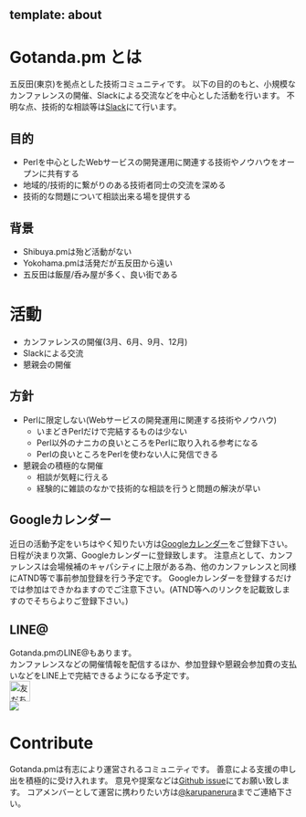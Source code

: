 template: about
---
Gotanda.pm とは
=======================================================
五反田(東京)を拠点とした技術コミュニティです。
以下の目的のもと、小規模なカンファレンスの開催、Slackによる交流などを中心とした活動を行います。
不明な点、技術的な相談等は[Slack](https://slackin-gotanda-pm.herokuapp.com/)にて行います。

目的
-------------------------------------------------------
* Perlを中心としたWebサービスの開発運用に関連する技術やノウハウをオープンに共有する
* 地域的/技術的に繋がりのある技術者同士の交流を深める
* 技術的な問題について相談出来る場を提供する

背景
-------------------------------------------------------
* Shibuya.pmは殆ど活動がない
* Yokohama.pmは活発だが五反田から遠い
* 五反田は飯屋/呑み屋が多く、良い街である

活動
=======================================================
* カンファレンスの開催(3月、6月、9月、12月)
* Slackによる交流
* 懇親会の開催

方針
-------------------------------------------------------
* Perlに限定しない(Webサービスの開発運用に関連する技術やノウハウ)
    * いまどきPerlだけで完結するものは少ない
    * Perl以外のナニカの良いところをPerlに取り入れる参考になる
    * Perlの良いところをPerlを使わない人に発信できる
* 懇親会の積極的な開催
    * 相談が気軽に行える
    * 経験的に雑談のなかで技術的な相談を行うと問題の解決が早い

Googleカレンダー
-------------------------------------------------------
近日の活動予定をいちはやく知りたい方は[Googleカレンダー](https://www.google.com/calendar/embed?src=sfv70iikm6dpj7anvu0m0jjt1s%40group.calendar.google.com&ctz=Asia/Tokyo)をご登録下さい。
日程が決まり次第、Googleカレンダーに登録致します。
注意点として、カンファレンスは会場候補のキャパシティに上限がある為、他のカンファレンスと同様にATND等で事前参加登録を行う予定です。
Googleカレンダーを登録するだけでは参加はできかねますのでご注意下さい。(ATND等へのリンクを記載致しますのでそちらよりご登録下さい。)

LINE@
-------------------------------------------------------
Gotanda.pmのLINE@もあります。  
カンファレンスなどの開催情報を配信するほか、参加登録や懇親会参加費の支払いなどをLINE上で完結できるようになる予定です。  
<a href="https://line.me/R/ti/p/%40btk6607y"><img height="36" border="0" alt="友だち追加数" src="https://scdn.line-apps.com/n/line_add_friends/btn/ja.png" /></a>  
<img src="http://qr-official.line.me/L/8dRQU-4H70.png" />

Contribute
=======================================================
Gotanda.pmは有志により運営されるコミュニティです。
善意による支援の申し出を積極的に受け入れます。
意見や提案などは[Github issue](https://github.com/gotanda-pm/gotanda-pm/issues)にてお願い致します。
コアメンバーとして運営に携わりたい方は[@karupanerura](https://github.com/karupanerura)までご連絡下さい。
